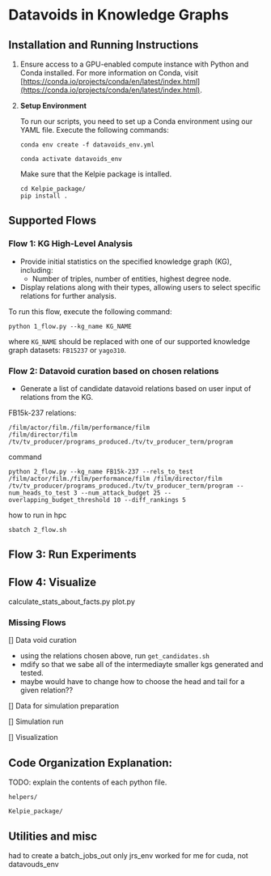 # Datavoids in Knowledge Graphs



## Installation and Running Instructions

1. Ensure access to a GPU-enabled compute instance with Python and Conda installed. For more information on Conda, visit [https://conda.io/projects/conda/en/latest/index.html](https://conda.io/projects/conda/en/latest/index.html).

2. **Setup Environment**

    To run our scripts, you need to set up a Conda environment using our YAML file. Execute the following commands:

    ```
    conda env create -f datavoids_env.yml
    ```

    ```
    conda activate datavoids_env
    ```

    Make sure that the Kelpie package is intalled.

    ```
    cd Kelpie_package/ 
    pip install .
    ```



## Supported Flows

### Flow 1: KG High-Level Analysis
- Provide initial statistics on the specified knowledge graph (KG), including:
    - Number of triples, number of entities, highest degree node.
- Display relations along with their types, allowing users to select specific relations for further analysis.

To run this flow, execute the following command:

```
python 1_flow.py --kg_name KG_NAME
```

where `KG_NAME` should be replaced with one of our supported knowledge graph datasets: `FB15237` or `yago310`.

### Flow 2: Datavoid curation based on chosen relations
- Generate a list of candidate datavoid relations based on user input of relations from the KG.


FB15k-237 relations:
```
/film/actor/film./film/performance/film
/film/director/film
/tv/tv_producer/programs_produced./tv/tv_producer_term/program

```

command

```
python 2_flow.py --kg_name FB15k-237 --rels_to_test /film/actor/film./film/performance/film /film/director/film /tv/tv_producer/programs_produced./tv/tv_producer_term/program --num_heads_to_test 3 --num_attack_budget 25 --overlapping_budget_threshold 10 --diff_rankings 5

```
how to run in hpc
```
sbatch 2_flow.sh 
```


## Flow 3: Run Experiments


## Flow 4: Visualize

calculate_stats_about_facts.py
plot.py







### Missing Flows

[] Data void curation
- using the relations chosen above, run ```get_candidates.sh```
- mdify so that we sabe all of the intermediayte smaller kgs generated and tested. 
- maybe would have to change how to choose the head and tail for a given relation?? 

[] Data for simulation preparation

[] Simulation run

[] Visualization

## Code Organization Explanation:
TODO: explain the contents of each python file. 

```helpers/```

```Kelpie_package/```



## Utilities and misc

had to create a batch_jobs_out
only jrs_env worked for me for cuda, not datavouds_env
